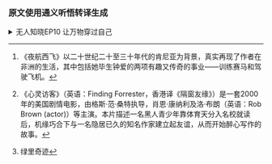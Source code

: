 ### 原文使用通义听悟转译生成

<details>
<summary>无人知晓EP10 让万物穿过自己</summary>
<p>

孟岩   01:16
我现在坐在奥马哈的房间里，然后又准备去体验一种生命中从来没有体验过的新的体验。我之前其实经常跟我的朋友们说，我好像是对不确定性容忍度非常高的人，或者说我特别期待那些预期之外的，完全是在我想象之外的那些体验，它给我非常多的刺激。其实我每次走进这个录音间的时候，我都特别兴奋，但是你知道让我兴奋的是什么吗？其实最让我兴奋的是我不知道发生什么，可能就像我现在一个人坐在这个录音间里面，我打算自己录一下无人知晓的第十期。我自己连标题都想好了，可能叫孟岩对话孟岩是吧？然后我也不知道我会不会卡壳，然后我也不知道这些自言自语会不会大家听起来特别奇怪，但可能就是这样的一些我完全不知道会发生什么的体验，会让我特别的兴奋。

孟岩   02:22
我进来的时候，其实我大概想了一想今天要聊些什么。比如说聊聊播客，然后聊聊这几期播客里面我们嘉宾可能涉及到的话题最多的也就是投资，然后也可能会去聊一聊我这一年，尤其是后半年以来，就是非常大的一个感悟。也许可以去聊聊这些东西，还可以聊聊可能今年对我影响比较大的几本书。

孟岩   02:51
那我们就从播客聊起，我先说为什么做播客会让我兴奋。其实就是刚才说的，我每次走进录音间的时候，其实我都不知道会发生什么。我举个例子，比如说我现在的一个伙伴英杰，她之前就是我录剪期的那一期的时候，他其实在我们内部会问了我一个问题。他说孟岩你最后念的那个夜航西飞[^1]的那段话特别流畅又特别有感情。你是不是拿着稿子念的？我告诉他不是。然后我当时还开了个玩笑，我说这就是才华。但其实我想说的是，那段话其实就是在那样的一个环境里面，他自然而然的从我的脑海中闪现，并且我把它说出来的。
[^1]: 《夜航西飞》以二十世纪二十至三十年代的肯尼亚为背景，真实再现了作者在非洲的生活，其中包括她毕生钟爱的两项有趣又传奇的事业——训练赛马和驾驶飞机。

孟岩   03:38
真的有时候会很奇怪，你让我现在再去说那样的一个东西，我可能我都做不到。你比如说你让我现在没有那个场了让我现在再去把那段话比较流畅的去说出来，我觉得是不可能的。偶尔当我去看我以前写的东西，或者说听一听我自己录的播客的时候，我都会有一种很奇怪的感觉。就是我会很奇怪，我说那些文字和包括是我录的吗？

孟岩   04:03
是我写的吗？有的时候我会觉得写的真好，或者说就像这句话说的不错。那我下一次能不能够再创造出同样的体验？我觉得创作给我一个非常大的感觉，就是我每次在写东西或者说在去录播课的时候，它都是一趟完全崭新的旅程。我不知道目的地在哪里，我也没有地图，但就是这种紧张和期待，它让我非常的享受。我记得我之前推荐给大家过一个电影，如果你喜欢创作，也许可以去看看这部电影，这部电影的名字叫做心灵访客[^2]，他讲的是一个普利策奖的一个得主，是一个非常有名的作家和一个黑人男孩的故事。他们俩互相化解了对方心里面的很多东西，同时她去教这个男孩怎么去写作。
[^2]:《心灵访客》（英语：Finding Forrester，香港译《隔窗友缘》）是一套2000年的美国剧情电影，由格斯·范·桑特执导，肖恩·康纳利及洛·布朗（英语：Rob Brown (actor)）等主演。本片描述一名黑人青少年靠体育天分入名校就读后，机缘巧合下与一名隐居已久的知名作家建立起友谊，从而开始醉心写作的故事。

孟岩   04:53
然后这个作家其实说了一句话，我非常的喜欢。他说The key to a woman's is an unexpected gift at an unexpected time。什么意思呢？其实就是说内容和给女士的这种惊喜一样，它都是在一个预期之外的时间去提供一个预期之外的惊喜。其实我刚才翻来覆去说了很半天，就是真正让我着迷的，或者说我认为内容好的东西究竟是什么？我想也许可以去聊一聊，或者说大家其实很感兴趣。我之前经常也有读者会问我说孟岩你是怎么录播课的？我其实也挺想跟大家去聊一聊。

孟岩   05:36
其实我录播客的时候，包括我写东西，包括我去准备一个演讲，这个过程其实都特别的像。我会先把自己非常高浓度的沉浸在一些信息里面。比如说一些我非常熟识的朋友还好，因为我对他们太过了解了，对吧？那如果是一些比如说我第一次见面或者说对他不那么了解的，比如说第八期的方丈，我可能会去读非常多他的专访，或者说他自己写的东西，或者说他的一些博客也好，他的一些直播也好。

孟岩   06:08
那为什么这么去做呢？其实我是希望用第一手的信息去了解他。这个过程其实就让我想到了我之前非常喜欢的一个作家。他在写说他说我是如何写作的，其实非常的简单，就是让我的心灵去吞噬一切，然后使出浑身的解数把它们涂在纸上。他特别强调的一点是你不要去分辨哪些是好的，哪些是坏的，或者说怎么样。而应该是让我们去毫无分别心的去看很多很多的东西，然后把它再输出出来。

孟岩   06:43
我会发现我去录播客的时候，其实也是这样的一个过程。我其实从来没有逐字稿，也没有具体的提纲。当然我会有一个大概的脑海里面大会有一个大概的想法。就像我今天录这个播客的时候，我肯定不能写逐字稿，对吧？我觉得那个其实就破坏了很多新奇感。我也没有提纲，但是我脑海中大概会有一个梗概。

孟岩   07:04
对我每次进录音间的时候，一般嘉宾就会去问我说，孟岩你准备怎么聊？大概会问哪些问题？你之前也没有把采访的提纲给我，然后我通常跟他们会说的话就是我说你要相信我，你要跟随我，我们俩面对面的眼对眼的做一次很好的聊天。我们专注到这场聊天里面去，最终我们就会产生一些不错的火花，然后也会产生出一期不错的播客出来。

孟岩   07:33
当然在这个过程中我也会管理自己了，这个管理是事前的。我自己有一个not doing list，然后我每次录播课之前我会自己去看一看。比如说不要总想着自己表达，不要想着自己的话是不是高级，对吧？不要去总想着展现自己。他回答这个问题的时候，不要想着你的下一个问题是什么。我会告诉我自己，我说真正重要的是什么？就是你真正的要对面对面去对谈的这个人产生好奇，要跟随你的内心，然后要去进入到那个flow里面去。

孟岩   08:08
我不知道大家有没有看过，对前一段应该有一个非常有名的电影叫沙丘。沙丘里面有一个镜头，就是那个直升机在那个沙尘暴里面，对吧？然后非常快的沙尘暴，然后那个男主角在试图在控制他的那个那个机器。但是最后其实真正启动的是go with the flow，就是你放下你自己，然后你跟随他进入到那个里面去。然后我录播客的过程其实也是这样，就是我觉得它是一场冒险，但是这个冒险你有非常大的收获，就是那些真正好的想法会出现在你的脑子里面，只要你允许他出现在你的脑子里面对。所以总结一下的话，我觉得就是可能相信自己，相信嘉宾，克服那些恐惧，然后纵身一跃，把自己扔到一场好的聊天里面去。

孟岩   09:02
我今年其实还看了一本书，是斯蒂芬金的写作这回事儿。他其实写了很多非常有名的一些恐怖的小说，比如说绿里奇迹[^3]，比如说肖申克的救赎，对吧？就是这些其实是他写的。他说当我创作的时候，其实我并没有一个计划，或者说之前并没有一个梗概。那我真正创作的时候是做什么呢？就是我把人物丢在那里，看看接下来会发生什么。他说好的东西是生长出来的，而不是计划出来的。我非常认同他的观点，我觉得好的内容也是生长出来的，而不是事前用提纲、用梗概来计划出来的。
[^3]:绿里奇迹

孟岩   09:44
我去年还是前年的时候，看过一个netflix出品的一个纪录片，就叫做the last dance。然后应该是讲公牛最后一年的记录的对，也是一个乔丹的纪录片。它里面其实乔丹在说说他说一个真正伟大的一个运动员，其实在场上你要跟随自己的内心，你场下要拼命的训练对吧？Practice make perfect, 就是你要拼命的训练，去让你的技术动作更好，然后提高你的投篮的准确率。但是当你一旦踏入到场上的那一个时刻起，你就要相信你自己，要跟随你的动作，要跟随你的内心，要去敢于去做出你应该去做出的动作。而不要去再想说我这个球应不应该传给我的队友，或者说这个球我去投篮会不会进。如果没有进的话，我的教练接下来会不会把我摁在板凳席上或者怎么样。

孟岩   10:43
另外一个非常伟大的一个篮球运动员。但是不好意思，我忘了他的名字了。他其实也在说这个过程。他说在篮球场上那些所谓的在状态的那些时间，其实就像是zen time，什么意思呢？就是他说所有的对方的，包括篮球运动都像慢动作一样展现在你的面前。

孟岩   11:04
原因是什么？原因是因为你脑海中不再去判断说这个球要往哪边去，然后我要拦下他，或者我要投篮或者怎么样。而是你允许自己打开自己，让这个比赛走到你自己的身体里面去。对我觉得它和我们去创造内容是一样的。说到这里面可能就回到了我自己认为的内容和创作者之间的关系的这样的一个问题。

孟岩   11:32
其实我一直不同意说内容是创作者创作出来的，我之前推荐过一本书，这本书叫做写出我心，然后它的作者是娜塔莉戈德堡，她说过一句话，她说当你写下的那些文字，其实并不是你，而是贯穿你全身的某个伟大的时刻，是你在趁着脑子清醒的时候写下的，并且捕捉下的那一个时刻。其实我非常非常喜欢他说的这句话。我上周在写一篇周报的时候，其实也引用了李安在十年一觉电影梦里面的一句话，他说创作者只是灵感的载体，是作品诞生的工具。

孟岩   12:12
我非常喜欢苏东坡，对吧？大家都可能读我的文章，可能都会知道，我特别喜欢他的那一句，一蓑烟雨任平生，也无风雨也无晴。但是你会想为什么他能够写下这篇文章，苏东坡少年得志，但是在中年他经历了乌台诗案，然后他被贬黄州，然后他泛舟江上，然后他去写下了前后诗批复。然后那一天他去郊区去看田，回来的时候碰到了一场大雨，雨旁边的人都打起了雨伞，但他信步向前去，走到了风雨里面去。那个时候他想到的其实是自己的人生际遇。我觉得就像哥德堡说的一样，就是在那个瞬间，那些伟大的东西穿过了苏东坡的身体，然后写下了非常有名的诗句。

孟岩   13:05
我觉得我们每个人在创作的时候，无论是播客，无论是写作也是一样。就像我现在在这个录音间里面，可能我的面前有这个麦克风，然后我的手边有一杯我刚才点的椰奶的咖啡，对吧？然后我坐在这里，我觉得是所有的东西透过我再表达出来，然后他们形成了一期我也不知道是什么效果的这样的播客。

孟岩   13:42
之前我有一个好朋友问过我一个问题，我的好朋友叫树泽，然后他对将来可以拉他来录一期播客。然后他问我说孟岩你的就是他说你经常有很多灵感，你的这些灵感是哪儿来的？我反问了他一个问题，我问他说，我说你觉得是哪儿来的？你觉得这些灵感是在你绞尽脑汁思考的时候来的，还是在你内心非常平静的时候，他不知道什么时候冒出来的？我不知道你们有没有想过这个问题。

孟岩   14:17
然后有另外一个有趣的事情，就是我们会发现其实我们洗澡的时候经常有灵感，对不对？就是大家经常包括我在即刻上，我记得它有一个小组叫做浴室迷思，对吧？类似的这样的名字其实背后表达的意思就是我们在洗澡的时候，通常能够有很多创造性的想法出来。为什么？其实答案非常简单，当然这是我个人的解读。我觉得就是因为在洗澡的时候，你是足够放松的，足够松弛的。

孟岩   14:48
我现在每天冥想，然后我冥想的时候用了一个APP，叫做ten percent。然后他的这个作者叫丹恩哈里斯，他写过一本书，叫做一个冥想者的觉知书。他其实在那本书里面，我记得他也讲了究竟什么是灵感产生的过程。他说灵感其实是你要非常努力，非常专注的去调查，去准备，然后提出问题。接下来要做的不是绞尽脑汁的思考，而是放手，然后去做一些别的事情。这些事情有可能是冥想，有可能是其他。他应该是让你去转移你的注意力，并且保持足够放松的过程。最终你的潜意识会开始工作，并且你真正的那些灵感或者那些好的主意会冒出来。

孟岩   15:37
说到这儿我就想到了我今年读的另外一本好书，那本书叫做贪婪的多巴胺，这本书其实也蛮推荐的，它里面其实讲了很多关于多巴胺，然后关于内啡肽，关于身体里面的各种激素对我们的影响。但是他正好也讲到了人的创造力是怎么产生的。我觉得他对创造力的这个总结的这个概念我也蛮喜欢。他说创造力其实是一种我们将看起来不相关的事物所关联起来的能力。

孟岩   16:07
这个非常有意思。它有一个基本的概念，就是我们其实每个人每天都在用我们自己的认知，在不断地对这个世界进行建模。然后再用这个内在的建模再去解释即将要发生的东西。为什么会这样呢？因为我们要节省我们的脑容量，对吧？

孟岩   16:25
比如说我们在前面过来了一个四四方方的一个带轮子的东西。我们第一次见的时候，第二次见的时候，我们会对它建模，我们就认为这个东西是个汽车。当我们第十次第一百次见的时候，可能我们就不会再去分析它了。我们的直觉就会告诉我们这是一个汽车，对吧？这就是建模带来的好处，它就是可以让我们去节省出来脑子去做其他的事情。但是这样也会带来一个问题，就是这些建模就像我们的手里的锤子一样，我们会用这些锤子去去解释所有的东西，对吧？或者说用这个当我们手里拿着这个锤子的时候，一切看起来都像是钉子。

孟岩   17:03
然后泰兰德托班里面这本书里面告诉我们说，他说其实真正的创造性思维是什么？就是说放弃或者说某种程度上忽略你对这个世界的建模，以全新的方式去看待世界。就是把一些毫不相关的一些东西把它放在一起，这些东西组合到一起可能就是创造性的东西，可能就是灵感，可能就是创意。

孟岩   17:27
还是回到我刚才非常喜欢的那个作者，就是第文金对吧？他在写作这回事儿里面，他其实有一段话我也很喜欢了。他说其实这个世界上没有什么点子仓库，没有什么好故事岛，没有什么地方是埋着所有的金子。那真正有的是什么呢？真正的好的主意，真正的好的灵感，真正好的创意，来自于两个看起来根本就完全搭不上关系的主意碰到了一起。然后在青天白日之下，它就产生出了非常有意思的新东西。

孟岩   18:03
这句话里面我觉得他所说的关键其实是第一是毫不相关。就是我们刚才说的，当你在不停地用你的脑子对世界建模的时候，你要意识到可能有的时候那些毫不相关的东西组合在一起突破了你的建模。它反而是在创造出来一些这个世界上本身没有的，但其实它很好的东西。第二个点，它就是说当这些好东西出来的时候，你要有能力允许他们出来，然后你要认出来。

孟岩   18:33
回到刚才就是最早树泽问我的那个问题，我会总结说非常重要的。其实一方面当然是你刚才说的就是能够去放弃你的建模，对吧？然后允许那些不相关的东西去放在一起。另外一个方面就是我经常说的，你要看足够多足够杂的好东西。另外一方面其实就是你要足够的松弛。

孟岩   18:55
我就记得我的冥想的那个APP，然后它里面有一个我非常喜欢的一个导师，叫做Joseph ghosting。然后他经常说的一句话就是relax but alert，就是你既放松然后又警觉。我喜欢的另外一本网球书，那本网球书叫英文名叫做the inner game of tennis，然后中文名应该叫做身心合一的奇迹力量。它里面有一个词叫做concentrate relax，你们品这几个词，然后我再举一个是谁呢？是我非常喜欢的一个美国的大学的一个篮球教练，他叫应该叫装雾灯，就是约翰伍登。然后他写过一句话，我原来还把这句话放到了我之前的公司的墙上，叫做be quick but not hurry。他们描述的其实都是一种状态，就是这个人既专注又松弛，或者说又放松。这样的话才能够允许这些非常有创造性的，或者说这些灵感从自己的脑海中冒出来，然后我们允许他出现在这个世界上。

孟岩   20:03
就说到这儿，我就想说一个我在公司里面其实经常被大家吐槽的，就是说梦魇老去说直觉这两个字。那直觉对应的是什么呢？可能对应的是数据化的决策，对吧？那他还可能对应的是逻辑化的决策。我其实也想借今天的这个机会说一说，当我去说直觉的时候，其实我想表达什么。

孟岩   20:28
我有挺长的时间的一个明显的一个经验，我觉得时间长了之后，我会发现说，当我们的谈到人的意识的时候，我觉得有两种。第一种就是这个人的意识里面，它充满了逻辑和思考。逻辑和思考的意思是什么呢？就是用我们已知的那些知识，把它们组织为复杂的一个思维模式，并且去得出一个逻辑性的这样的一个解决方案。与之相对应的就是直觉性的那直觉的意思是什么？就是以你的直觉或者说你的灵感为动力，然后去让你的身体、让你的内心、让你的感受给到你一个答案。

孟岩   21:12
比如说我在第九期和黄海录音的时候，我们多次举到了比如说星巴克之前的舒尔茨，他做非常多那些决策的例子。那些决策可能没有办法是从短期的我们能够得到的信息，用逻辑性的方式去推出的。但是他的身体就告诉他现在应该这么去做。比如说我应该砍掉5%的销售额的三明治，就是因为我觉得这个店里面的咖啡味儿不够浓了。但是我没有办法用逻辑性告诉你说这个咖啡味更浓的话，他会对这个公司长远以来在人的心里面留下什么样的印象。我没有办法用逻辑性的数据推理去告诉你，但是直觉告诉你这是一个正确的决定。

孟岩   21:55
说回来我会觉得说无论是直觉也好，无论是逻辑也好，它只是我们每个人的不同的一个出口。不是一个非此即彼，也不是一个孰高孰低的这样的一个比较。其实更重要的是说，我们需要把自己变得足够好，就是你的内心需要变得足够的丰盈。这样的话才能够根据自己的逻辑思考，或者说根据自己的直觉来给出答案。稍微想补充的一点就是直觉的这种方式，相信自己的身体，相信自己的内心，他可能能够帮助我们去弥补在我们信息不足或者说逻辑推演。其实我们是站在一个非常小的角落，用非常小的模型再去推演的时候，我们可能会缺失的东西。不好意思，可能扯得有点远了。然后对一个人录可能就会是这样，我现在属于完全发散的这样的一个状态。

孟岩   22:51
之前大家去问我关于博客的问题的时候，经常还会问到的一个问题就是BGM对吧？就是我的我的音乐。我先回答第一个问题，比如说经常会有人问说梦妍，你的也不是问了就非常直接的建议甚至是批评说一个播客前奏稿这么长，让不让人去听？对，然后我会非常直接的告诉他说，这是我希望的一个表达方式，你可以不听。

孟岩   23:20
那我想说的是什么呢？就是其实我之前的剪辑师，他经常也会非常善意的帮助我去把我的前奏的音乐会剪辑掉一部分。其实我也能明白，他想做的是想去节省一些听众的时间。

孟岩   23:38
我其实没有办法用逻辑性的，你看绕回来了是吧？所以说的还是有用的。我其实没有办法用逻辑性的推理方式告诉你说我为什么要这样去做。我觉得它可能就是我的一些非常奇怪的坚持。我觉得我们现在的这个世界，仿佛我们每个人要把自己的每一秒都填满。我放如此长的一个前奏的一个PGM，它甚至没有删减，我觉得就好像显得有些特别的浪费时间，特别的不合时宜，对吧？我挺喜欢瓦尔登湖的作者梭罗，然后他曾经说过的一句话，我也经常会问我这句话就是他说生命并不长，不要再赶时间了。对，所以至少在我自己的博客里面，我还是希望去表达我想表达的东西，反正这块地方是我来做主，对吧？

孟岩   24:44
然后再说说每期播客最后的片尾的那个BGM，其实跟我去准备整个播客的内容非常的像。我大概会在每期播客录完的时候。我自己会给自己2个小时甚至更长的时间，甚至3个小时的时间，我把自己扔在那个曲库里面。我会带上耳机，然后隔绝一切的信息，然后沉浸在当天聊天的那个嘉宾和我们当天聊天的那个信息的那个氛围里面。然后让自己去感受，让我的身体告诉我可能哪个BGM是好听的。

孟岩   25:26
通常来说每一期播客的结尾的BGM，我会听几十首到上百首，然后找到非常有感觉的，然后我会把它发给我们的剪辑师，我自己其实还是蛮喜欢的，可能这跟我自己对一期播客的理解也有关系。我觉得一期播客它不只包括内容，片尾的这个BGM也是内容的一个非常重要的一个组成部分。对，就像今天的博客，其实在没有路的时候，其实我自己内心就大概有了一个旋律。我会根据那个旋律或者说根据那个感受，去找一个我认为最符合当下的这样的一首音乐，然后来配到博客的结尾。我说了这么多，其实我想表达什么呢？我其实只是想借助做博客这个话题来表达我对创作或者说创造这个词的感受。我觉得当我们去写东西也好，当我们去做博客也好，当我们去做产品也好，当我们去创造很多这个世界上本来没有的东西的时候，我会用一个词来总结，就是其实这个过程是让灵感穿过我们自己的过程。

孟岩   26:45
什么意思呢？我想说的是，我们应该让自己去消失，我们应该让写作来完成写作，让播客来完成播客，让产品来完成产品。当我们做这些事情的时候，其实我只是在记录涓涓流过我自己身体的那些思绪。就像我在上一周的周报，我说当我们去创作的时候，其实我们是万事万物的一部分。并不是我在写作，也并不是我在录播课。只是我允许当时的那些环境。也许现在就是这个屋子里面非常温暖的灯光，非常舒适的环境，非常暖和的温度，非常可口的咖啡。也许就是这些东西，结合我脑海里面的一些乱七八糟的东西，透过我自己，我能做的就是冒险，就是放手，就是相信，然后让这些灵感穿过我自己，然后就变成一期博客。

孟岩   28:01
接下来就想聊聊点什么呢？聊点儿。对，你看一个人录播课和两个人录播课还是不太一样。因为两个人录播课的时候就像聊天，他毕竟两个人会互相的参与，不会冷场，对吧？一个人我设想着自己就是梦妍，问梦魇很多问题，但会发现好像还是不太一样。

孟岩   28:25
接下来就聊聊我今年可能对我影响非常大的两本书。其实很多书都很好了，我也都推荐给过大家，对吧？我也不停的在说，比如说写作这回事儿，比如说男孩、鼹鼠、狐狸和马，比如说你应该找个人聊聊，对吧？这些书都非常好。但是我想提另外两本书，可能我在我的公众号里面也没有写过。这两本书都是迈克尔辛格的书，应该都是非常老的书。其中一本书叫做沉浮实验，对吧？大家应该经常能够在各个地方看到这本书的书评或者推荐。

孟岩   28:57
然后另外一本书是刚刚出管的，叫做清醒的活。但是这个清醒的活其实不是新书，也是迈克尔辛格其实在很早之前写的书。但是我们之前引进的时候，那会儿翻译的一个题目叫做不羁的灵魂，大概是那个题目。我觉得无论是不接的灵魂还是清醒的活，都不能算是太好的翻译。但是不要因为这个名字阻碍了你去接触一个美好的东西。

孟岩   29:22
这两本书里面其实告诉我们的东西都非常的简单。你看刚才我在讲播客那个过程，我觉得无论是我在踏进这个屋子之前，我在想说，这期播客会录成什么样？然后听众听着会不会很好啊，然后甚至是会不会上首页，对吧？就是类似的这些其实都是我们内心的一些声音。

孟岩   29:44
这两本书其实都告诉了我们非常简单的一个事实，就是我们内部的这些声音，其实是因为我们每个人在内部用我们自己的认知，用我们自己的情感去重构了外部世界。然后我们住到了我们内心的这个房子里面，所以我们会有非常多的声音，非常多的期待，非常多的恐惧，非常多的不安，非常多的纠结。那我们真正应该做的，其实是退后一步去看到这些声音。可能如果熟悉冥想，熟悉正面的朋友对这个应该不会陌生。但是我觉得他的第二个概念，就是我接下来要想和你聊的，我觉得对我来说非常有启发性。

孟岩   30:26
是哪两个字呢？就是房子，首先是认知的房子，什么叫认知的房子呢？是我们每个人居住的这个世界或者说宇宙，它其实是流动的，是连续的对吧？就像刚才我其实在讲贪婪多巴胺的时候可能讲到了就是我们为了在节省我们的脑容量，或者说我们为了去理解这个世界的时候，我们会抽取它的切面来建立模型，来对这个世界进行解释。那这个模型其实就是我们所谓的认知。

孟岩   30:59
我们不妨就做一个非常简单的一个总结，就是这个房子叫做认知的房子。我们把一个连续的世界，它拆成了多个思维的这样的一个片段，对吧？然后我们把本来我们根本就无法掌控的这个宇宙，变成了我们似乎能够掌控的一个的认知。就是假设我们心里有很多的房子，然后再用这些去解释世界。

孟岩   31:26
这个概念非常有意思的一点就是他把一个无限存在的这样的一个宇宙，变成了我们仿佛有掌控感的这样的一个有限的存在。然后我们把不符合我们这些房子或者说这些认知的东西，我们把它贴上了一些标签。这个不对，这样不行或者那样不好。我们好像就是计算好了很多东西，我们去解释过去所有发生的东西，然后我们甚至去预测未来该怎样发展。如果这件事情如我们所料，我们就很开心，我们也得到了，就是觉得验证了我们的认知，对吧？如果他不是，然后我们就会觉得哪出现了问题。

孟岩   32:08
你看其实他的这个讲法和我刚才描述的贪婪的多巴胺里面，从科学的角度去讲，我们内心对这个世界的建模其实是一样的，对吧？OK这是迈克尔辛格讲的第一个房子，我姑且把它叫做说认知的房子。我在讲第二个房子，这个房子可能叫做我给大家起个名字，叫做情感的房子。什么意思呢？我其实在之前和剪7的博客里面我聊过这个，但可能今天我想把它说得更深一点。

孟岩   32:41
就是当我们每个人来到这个世界的时候，可能我们内心是非常的透明的。但是当我们每天在生活的时候，我们可能会经历各种各样的事情。然后这些事情可能就会在我们身体里面形成一个房子。然后当我们在经历更多事情的时候，可能就会被阻塞住。

孟岩   33:01
这个概念可能稍微有点复杂，我不妨用一个例子来解释一下。就好像是当我们开车的时候，我们可能能够看到路边有有树、有建筑，然后有对面来的汽车，然后有前面的交警，对吧？然后这些其实都不会在我们的内心留下印象。它通过我们的视网膜到了我们的内心中，然后我们马上就把它释放掉了，对不对？

孟岩   33:24
就是你可以允许这些东西穿过你，但是突然间前面有一个广告牌，这个广告牌上可能那个饮料是你的，假设是个饮料，那个饮料是你的。比如说之前会引起你不好的一些记忆，如果有这样的一个东西的时候，你的思维突然就被卡在那儿了。那接下来过了那个广告牌之后，你继续去经历的对面的车，旁边的建筑和树，以及再继续看到的警察，可能你都看不到了。原因是什么呢？原因就是你的内心被那个广告牌上的饮料和那个饮料背后的让你引起你不悦的那些经历所卡住了。

孟岩   34:14
我觉得我特别喜欢这个例子，他让我明白了，就是当我比如说我在录这期播客的时候，就像我刚才说的，如果我去我的思维被很多东西卡住的话，比如说下一个问题是什么？然后我的表现好不好，然后我的伙伴们现在在干什么？公司现在的情况怎么样？如果被这些卡住的话，现在发生的那一切真正精彩的对话，或者说即使是我一个人，那些思维的流动可能就会被卡住。就没有办法让我去体验，也没有办法让我去吸收，我也没有办法去做出更好的回应。所以我就会觉得说，其实每时每刻的时候，我觉得各种体验都在不停的在进入我们的身体，让我们去学习和成长。然后有的人可能能够允许各种各样的体验去穿过它，就像刚才我说的，看到那个广告牌之前，但是可能有的人他在生活中受到了各种各样的伤害，在内心中建立了非常多情感的房子，一个房子、两个房子，甚至更多的高楼大厦，甚至任何事情或者说非常多的事情去穿过它的时候都会被阻塞住。那他就会是一个很忧郁或者说很大的这样的一个状态。

孟岩   35:39
我自己其实想了想我最近半年可能经常跟大家说的一句话，也是我说我们每个人要相信自己的身体，相信自己的内心，然后相信自己的感受。我觉得这些东西会告诉我们很多。比如说当我不想去录播课的时候，早上不想起床，然后闹钟响的时候，我一遍一遍按下去的时候。比如说今天可能下午五点有个会，但是可能从三点我脑子里面一想到那个会，别的东西我就做不进去了的时候，她其实都告诉我们我们的内心可能有一些房子，这些房子被阻塞住了。这些房子就是由我们的过往的经历，或者说我们所有的思想和情感，然后他们所组成的。

孟岩   36:27
那该怎么办呢？我特别喜欢迈克尔辛格说的两个字，这两个字叫做在场。当然这个很难了，我觉得它是一个非常完美的状态。但是我们不妨去看看那个完美的状态是什么样子的对吧？他说你不妨去把自己当成一个在场经历这些事情的状态，就是你进一步把生活推开，我不要这个，我不要那个，然后也不把那些没有发生的你希望的生活拉向你自己。就是我一定要这样，我一定要那样，而是简简单单的在场，然后去目睹，去经历，然后在你的内心不断的去拥有，并且拆掉并且重建这些内心的房子。无论是认知的房子，还是刚才说的那些情感的房子。

孟岩   37:21
我有时候就在想，但是这句话说起来可能有点神叨叨的，大家又会担心我出家了。如果我们每天都能够处在这样的一种在场的状态，在我们每个人每天随着地球旋转在这个浩瀚的太空的时候，我们允许所有发生的事情穿过我们自己。我们信赖我们的身体，然后我们信赖我们的心灵，然后我们不断的变得更好，给出我们的反应。而我们仅仅要做的，其实就是在场既不推开，也不把我们没有发生的事情拉回到我们身边来。对，说回来就是我其实还是蛮推荐大家去看看这两本书的这两本书有点像我当时读到能断金刚，或者说读到罗伯特赖特的那个为什么佛学是真实的，然后他给我的那个触动，有机会的话可以和大家再去讲一讲。

孟岩   38:19
你看我刚才说到那个认知的房子的时候，我突然就有一个想法。你比如说我们之前录了大概九期播客，这97博客里面或多或少都和投资有关，对吧？然后我们也经常说投资是认知的变现。如果用刚才的就是迈克尔辛格的那个认知的房子的这个比喻的话，我们来试一下，看看可不可以去解释这件事情。第一期应该是南天老师他的，如果说有这个认知的房子里面一定有规模效应，一定有把手弄脏，对吧？一定有不断进化。你会发现说这些词其实基本上是他建模的去理解这个世界的非常重要的一些方式。

孟岩   39:09
我记得我和方丈在录第八期的播客的时候，他说了一句话，一个人他最终认识这个世界的方式，也就是我们所说的他的世界观，对吧？最终会反映到这个人所有的行为上去。不只是他投资，也包括他创业，也包括他生活。

孟岩   39:26
男老师其实我觉得他生活上也是这样，比如说她每周会去给大家在B站上直播，对吧？甚至有一天晚上应该直播lululemon那一期，是从七点直播到了12点，这个太疯狂了。然后再说规模效应，他经常跟我说，他在公司里面开会的时候，可能会跟大家说我能跟十个人一起开会，我就不要跟两个人一起开会，因为那样的话具有规模效应。Anyway, 我想说回来的就是你会发现这些认知的房子其实会去决定他做事情的很多很多的方面。第二期的嘉宾应该是嘉禾老师，嘉禾老师的认知的房子是什么呢？就是世界不可预测，对吧？我们俩在节目里面如果你去回听的话，你也可以知道这个房子是怎么来的这跟他当时孤注一掷，或者说去报了那个大学，然后把它淘汰出中国整个的教育系统有非常深刻的关系。所以他就知道了他要用各种各样的方式来保证自己在这个充满不确定性的，你根本就没有办法知道发生什么的这个事件上去去存活下来。

孟岩   40:33
还有一个就是他其实在入行了以后，在07年他见证了非常多好的公司。所谓的好的公司，也确实是不错的公司，股价跌掉80%甚至90%的情况。所以这些经历其实在他心目中也建立了一些房子。所以他的解决方案就是他会用分散，会用低估来去保护自己。你会发现说他的生活上其实也是这样。

孟岩   41:01
比如说他经常会劝我说，莫言你不要骑电动车，对吧？他的节目里面我记得也说过，他会统计电动车的这样的一个致死的概率。不只是电动车了，他会做非常多的概率分析，还有各种各样东西去保护自己生活的方方面面。对，就很有意思。

孟岩   41:20
另外一个对我想说的可能比如说是肖雨，然后你会发现他说学投资很重要，对不对？但是你的心和这个企业的连接也很重要，你应该找到那些能够让自己非常舒服的喜爱的公司，在自己和他长期的关系中去舒展，去完善自己。当然我不是说别的不重要，但是我只是说他会觉得这一点其实非常重要。就是你和这个公司的关系是非常良好的，或者说你和这个投资标的的关系是非常良好的。你会发现这个也不只是影响他对公司，他对他自己身边的朋友，他对信息的筛选可能也是这样子的。第六期的曹明常老师，他早期是做债券研究，包括0607年他也是作为中国基金行业最早的从业者，经历了整个市场的一个大跌，然后让他对市场产生了深深的敬畏，也对买入的价格有了更高的这样的一个要求。

孟岩   42:19
另外的比如说方丈，我在跟方丈聊天的时候，你会意识到说方丈的世界观的底层就是那句话了。就是在更长的时间维度面前，再聪明的人也是个傻瓜。所以这个认知的房子会决定他怎么去做内容，然后怎么去做整个雪球的社区的治理。包括影响他怎么去投资，怎么去创业。我跟海燕聊天的时候会发现她是一个非常乐观的人。他说这个世界上一定有非常多的问题，但是如果你陷入到那些问题的细节里面去，你就不要去投资了，对吧？所以你会发现他的这些认知的房子，他会决定他早期怎样在那些充满不确定的时候他去扣动扳机。然后那些企业的估值更多是未实现价值的时候，他怎样通过和人的访谈，去透过那些对面的那些人的眼睛，去找到真正的值得相信或者有价值的东西，这是他的认知的房子带给他的东西。

孟岩   43:22
然后第九期我在和黄海老师聊天的时候，他说中国有太多的企业旨在提升效率。他希望寻找希望，参与到那些能够旨在提升人们美好体验的那些商业公司里面去，并且参与到这个创业的过程中去。你看这是他自己的一个认知的房子。邓导老师我非常喜欢他的那句话了。他说投资写作、网球都是一面镜子，最终其实照出了我们真实的自己。他用写作用网球的方式去理解投资。然后我认识剪七其实也蛮多年，前期的slogan叫做理财更简单，人生更自由。这样的世界观决定了他决定选择非常简单的用五只基金做好大类资产配置，然后不去做任何其他的这样的当然会做有些再平衡了，就是用这样简单的投资策略的这样的一个极简投资。

孟岩   44:21
说了这么多，我想说的是我觉得他们都在用自己内心的房子来筛选信息，来选择自己的投资方式。然后来选择具体的一个标的的公司。你看无论是信息也好，这些公司也好，包括交易所每天给出的不同公司的这些报价也好，各种各样的信息。就像万事万物穿过我的这九位朋友一样，他们会做出不同的选择，对吧？也许男老师喜欢的公司方丈不喜欢，也许肖宇认为的投资方式嘉禾并不认可，但是没有关系，这就是他们的房子给出的一个选择，最终他们也会因为这些选择去收获不同的结果。这其实就是有知有行一直在说的，就是投资是认知的变现的一个根本的道理。我发现还是可以的。回到我刚才那句话，啰嗦一句就是勇敢的把自己扔到一个环境里面去，闭上眼去跳下去，你会发现真的有很多创意去冒出来。

孟岩   45:25
我刚才脑海里面突然想到了我之前读的一本书，我刚才也已经说过了，对吧？就是推荐过的叫the inner gift of tennis，就是身心合一的奇迹力量。然后这本书里面其实讲了我们怎么去运用我们的身体和心灵去打网球，有点神叨叨了。但是我还是推荐你去读一读。我今年自己其实花了非常多的时间去重新学习网球。其实我打网球已经十多年了，但从来没有找过教练。

孟岩   45:52
可能这一个月我找教练的时间是我10年前的十倍，就整个这十年间的十倍，非常有意思。如果你问我为什么的话，我觉得网球是一个特别好的去磨练我的内心的这样的一个机会。我尽量解释一下，希望就是不打网球的你也能感受到。

孟岩   46:14
当我的教练也好，然后我的球伴也好，从对面打过来一个球的时候，我要做哪些事儿呢？首先我要盯着他的球拍，就是发现他已经把球击出来了。然后我要跑到那个球落点的那个位置附近，然后我要用我的左手去瞄一下那个球，我要把我的右手去做引拍，然后我要去蹬腿，然后转体，然后去把那个球踢出去，最后再把这个手随挥回来，最终跑回到我应该去等球的那样的一个位置。

孟岩   46:53
我基本上描述了一个完整的流程，我问了我教练的一个问题，我说我发现你为什么打球这么好看？我自己就通常会出现，我如果盯着我教练的那个球，我就会发现我忘了我跑步的步伐。当我注意了我脚下的步伐的时候，我左手可能就忘了瞄球。当我把注意力放在左手去瞄球的时候，我可能引爆就过低了。当我脑海里面不停的告诉我引拍要高一点的时候，可能我击球的时候那一瞬间我的手就弯了当我注意到我的随灰的时候，可能我接下来跑回来的时候的步伐又乱了。总之当我不停的在思考，告诉我自己应该怎么怎么做的时候，我发现那个动作就特别的不流畅。我就问我的教练你一个问题，我说你为什么看起来非常漂亮，而且那个球打出去又有速度，然后又有旋转，然后又有深度。然后他的回答特别有意思，他说我看你投资好像也是这样，对吧？

孟岩   47:49
我觉得是一个非常有意思的回答。我的好朋友肖雨，他的一个好朋友叫商议，然后商议的小朋友叫商竣诚Jerry？然后他也是世界青少年的一个网球排名第一，他就记录了他们有一次的对话。

孟岩   48:07
大概的意思是说击球的时候非常重要的其实是时机。球拍接触球的时候可能只有零点几秒的一个时间。如果在零点几秒那个时间里面，你特别脑海里面想的都是我要拿分或者说我的动作的话，然后你的身体就会僵硬，你的整个的动作就会失去流畅度。然后在那个短暂的瞬间，可能这个击球就效果不好，要么就下网了，要么就飞了。

孟岩   48:35
但是如果我们换一个思考的方式，就是当这个好的时机出现的时候，如果你能够在正确的时间出现，在正确的位置上，允许你的自己的身体做出正确的动作。那么最终的那个制成分或者说那个好球可能就发生了。你会发现这跟我们前面说的做出好内容，或者说我看到的这些些好的投资人，他们在做投资的时候都是一样的，对吧？就是我们平时做的可能是要去见那些认知的房子或者怎么样。但是真正的当我们去到了场上的时候，我们应该去相信自己，让身体去工作，而不是要用脑子去指挥。我们左手要盯球，右手的引拍要高一些，然后随的时候要贴近耳朵。其实不是这样的，当然这很难了。

孟岩   49:26
直到现在我今天中午又去自己去训练了一下，我还是做不到。但我很有兴趣用网球继续去帮助我，去认识我的身体，然后去相信我的内心吧。我又想到了一个有趣的话题，就是我的博客很多名字里面其实都有自己两个字。其实录完前四期的时候，当我们把第四期的名字写好都发出去的时候，我自己才非常惊讶的意识到，就是播客的每个名字里面都有自己两个字，它并不是一个故意的过程。然后有一个听众还特别有意思，它是一个强迫症。

孟岩   50:07
当第七期就是我和海燕的别在燃烧自己播出去之后，他给我发了一个截图。他把第六期投资收益是投资经理和基民共同创造了，改成了投资收益是基金经理和自己共同创造的。然后把我和简七的那一期的标题，本来叫做说每个人都在经历一场别人一无所知的战争。然后他把这期标题改成了每个人都在经历一场只有自己知道的战争。然后他说这样的话，强迫症就感觉到很开心。因为所有的77当时是77，七七的标题里面都有自己了，我觉得是一个非常有意思的花絮了。但我其实自己问过自己一个问题，就是为什么会有这么多的自己？

孟岩   50:54
我今年非常喜欢的一本书叫做男孩鼹鼠、狐狸和马。它里面有一句话我印象特别深。因为我把它放到了我的ipad的那个屏保上，所以我每天打开ipad的时候都能看到。他说我们只能看见外面，但几乎所有的事情都发生在我们的内心。我就觉得她说得特别的好。

孟岩   51:28
我们每个人从一出生，我们睁开眼睛的时候，其实我们就能够看到外面的世界，对吧？我看到我对面的同事，我看到今天的天气很蓝，我看到了怎么样。但其实我们可以看到所有的外面的世界，但是却看不到我们的自己。我们只有在与别人的关系里面，在和这个世界的接触里面，我们开心、我们难过、我们受伤、我们痛苦。

孟岩   51:54
在这个过程中，我们被一个什么样的东西弹了回来，我们才能看到自己的模样。原来这就是我自己。回过头来就是我会明白为什么我做的这些博客，包括我自己写的文章里面，其实我很多东西都和向内求和自己有关。因为我觉得我们在这个世界上非常短暂的一生里面，其实非常重要的一个课题，就是知自己做自己，知道自己是谁，把自己变得更好，然后去百分之百的把自己去表达出来。我突然想到在迈克尔辛格的那两本书里面，他其实也讲到了什么是自己。

孟岩   52:38
我们每个人或者说自己其实不是外部世界里面的任何事物，对吧？然后我们也不是我们经历的那些情感，那些事情和那些情感，只是经过我们刚才我们已经说过了，我们只是在场那些东西经过我们我们并不是把那些记忆拉扯到一起，然后那些东西就形成了自己而已。我们只是经历那些东西的人，但是就是在这个过程中，我们每个人变得不一样。

孟岩   53:11
我今天坐到这儿的时候，应该离我自己被离开前面大概有将近两年的时间了。理论上来说，按照我当时和那个公司的约定，就是我已经不受约束。我可以去说些什么，或者说去描述一些当时发生的事情，或者说去讲一讲我经历了什么，遭受了什么。直到进这个屋子之前，其实我自己脑海里面也没有一个答案。我不知道我会说什么。但是可能我今天讲了这么多东西之后，我坐在这儿我好像突然有了一个答案，这个答案是什么呢？不好意思，对，嗯，这个答案可能就是两个字，算了。

孟岩   54:14
我记得我以前读过一本书。然后那本书里面。他大概教给了我一个方法，我当时还去对还去还去验证了这个方法。这个方法是什么呢？他说当你遇到一个难关，或者说有人要去找你麻烦的时候，你可以把这个人想象成一个能够预知未来的人。这个能够预知未来的人其实是爱你的，他希望你成就不凡。那为了达到这个愿望呢，他就得把你朝另外一个方向推，不是你现在行进的方向，而是一个你可能非常非常不认同的方向去推。他说你不要去抵抗和痛苦，相反你应该敞开心扉，你应该勇敢的去迈向新的方向，并且试图去发现其实爱你的人想要引导你的新路是什么。

孟岩   55:15
这句话听起来很多人会觉得鸡汤。作为一个经过了大家心目中说梦魇，经过了很多不太好的事情的人我可以告诉你说，我觉得他不是鸡汤。有两个冥想相关的APP，其中一个是0 percent，然后另外一个APP叫has space。然后这个hasbrook创始人叫andy，然后他写过一本书叫做十分钟冥想。我记得他在那个十分钟冥想里面曾经给大家讲过他自己的一个故事。因为他是做冥想的这个相关的创业，所以他认识非常多，经历了很多负面情感的这样的人。他说他问过很多这些人的问题，就是你愿不愿意把那些所谓的负面情感的那些事情从你的生命中除去。或者说如果有机会去重来一遍的话，你愿不愿意去规避掉那些事情？然后这段也是我印象很深的了。

孟岩   56:10
安迪说大部分人的回答是，如果人生中不是因为那些特别难熬的时期，或者说那些特别痛苦的经历，我们就不可能取得我们目前的成就。如果真的能够有回到过去的机会，能够去改变那些经历的话，可能我们也不愿意去改变。就像我刚才说的，我们人从小到大不断的去建那些房子，但是这些房子比起这个世界，比起这个宇宙真正的那些我们姑且叫它真理的话，实在是太微不足道了。我们个人的好恶根本就没有办法去判断很多发生在我们身上的事情究竟对我们来说意味着什么。随着时光慢慢的流逝，可能洞察力不断的增强，我们才能用更新的眼光来看待发生在我们身上的那些事情。所以我为什么说它不是鸡汤？

孟岩   57:07
就是如果你要问我，如果andy要问我同样的这个问题的话，我的答案跟他从这些人身上得到的答案是一模一样的。尽管两年前发生的事情已经过去了两年，我可以告诉你我心里面留下的阴影的那些房子还在。当我在朋友圈里面，当我在新闻里面看到前面两个字，我依然会难过，我依然会可能短暂的去卡住它，会影响我去让接下来发生的事情去穿过。但如果给我一个机会能够回到过去，去改变那些经历的话，我可以非常明确的，非常坚定的告诉你说我不愿意。对，就是我为什么不愿意？其实因为我通过这两年我知道了这些经历是为了要引导我去做些什么，或者说去明白对我来说真正有价值的是什么。

孟岩   57:59
如果我还在原来那个轨道上，也许我不会做博客，对吧？也许我们的内容不是现在这样子的，也许我们没有办法在暂时没有交易的情况下去做非常多的尝试。也许我爷爷没有现在的这样的团队，我觉得更重要的是现在的每一天我都过得非常充实。我可以按照我自己的想法，去百分之百的把我想做的东西去将心注入到我的公司、我的产品和我的伙伴中去。对我非常感恩。

孟岩   58:26
还是那句话，就是我觉得未来是无人知晓的，我们每个人的好恶和我们心里面的那些房子，根本参透不了生活究竟想要告诉我什么东西。所以我会非常真诚的去说，我感谢那些推我一把的人们。这就让我想起了，忘了是哪部电影，我还挺喜欢的。它里面有一句台词，他说你的每一段经历其实都是为了你的下一步做好了铺垫，只是你不知道下一步是怎么回事儿，大概是这样。

孟岩   59:03
说到这儿，我就想起了前面推荐的迈克尔辛格的另外一本书，叫做沉浮实验。有时候我经常会想，其实他这本书里面也在说了，就是你们知道有多少颗恒星吗？我查了查可能有1万亿颗恒星，整个宇宙大概有140亿年的历史。也就是说在这么广阔的空间，在这么漫长的历史里面，其实无论有没有你，无论有没有我，生活都是存在的。我们只是非常有幸的看到了，并且用极其有限的方式参与到了整个宇宙极其有限的或者说极其微小的一个部分。每当我想到这个事情的时候，我就会发现说，当我急着向生活或者说去要那些我期待的东西的时候，其实我就错过了我真正经历的这非常微小的一个部分。但如果你让我现在去回看我以前的那些生活，无论是爆仓，无论是被赶出自己的公司，我想说这每一段经历其实都是不同的，它也都是值得拥有的，它也都是有它独特的意义的。

孟岩   01:00:17
我特别喜欢这个博客的名字，就是无人知晓这四个字。当我第一次看到这四个字的时候，我就知道它会是一个非常棒的名字。因为我越来越意识到，我们每个人对生命将我置于何处其实一无所知。原来我总以为我知道什么是对我好的。我内心的那些房子告诉我们生活应该是这样的那解释了过去，同事告诉我未来应该怎么样。但是当我经历的事情更多，我会发现说生命其实比我自己更清楚生命这两个字。我现在就特别喜欢迈克尔辛格所说的沉浮的这两个字。千万不要误会，就是这两个字绝对不是佛系，我不喜欢佛系这个词，它更不是躺平，我讨厌躺平的这两个字。

孟岩   01:01:15
沉浮这两个字其实是说是我愿意放手，我愿意孤注一掷，我愿意让生命来掌控我生命中的很多东西。它并不是说我去什么都不干了，或者说我消极的接受很多东西。而是说他让我们明白，就是我每个人的个人好恶和认知，根本不明白非常多的事情是怎么去参与的。我们内心的那些房子，无论是认知的还房子，还是情感的房子，它都太微不足道了。但是我愿意去不断的去重建，去把这些房子建得更大，然后去理解这个世界。同时我也愿意付出我的全部的力量，然后我勇敢的跟随我眼前那些看不见的路，去走向充满迷雾的未知。就是我允许万事万物穿过我自己。最后说点什么呢？当这期播客播出的时候，当你听到它的时候，我想应该是在2022年的新年。我想引用一句我非常喜欢的新年贺词，这应该是我最喜欢的没有之一了，叫做愿新年的阳光打在你的脸上。

孟岩   01:02:30
我在所有的社交媒体，包括微信，包括微博即刻，包括有知有行类似的这些上面，我的头像都是一个我的侧面照。然后那个侧面照是在北京的机场，当下午大概五点多的一个阳光打到我的脸上的时候那样的一张照片。然后我每年也会保留一个习惯，就是新年的第一天我一定要去，当然阴天除外。没办法了，我一定要走到街上去去让那个新年的阳光去打到我的脸上。对我非常喜欢这句话吧，然后我也非常喜欢那个阳光打在脸上，温暖从心里去去升起的那种感觉。如果想说点什么的话，那可能就是未来无人知晓。我们每个人可能都不知道会发生什么，但是我愿意放手，我也愿意纵身一跃，我愿意去冒险，我愿意去相信我自己的身体，然后相信自己的心，然后我愿意去在场，我愿意去体验，我愿意去经历，我愿意去把自己变得更加的丰盈，然后专注，然后放松。最后就是允许万事万物穿过自己，然后穿过我内心的那些不断毁掉、不断重建的那些房子，最终让他们都穿过自己，大概就是这些。

孟岩   01:04:07
所以最后还是把这句新年祝词送给你，愿新年的阳光打在你的脸上，然后也愿你拥有对生活无限的热情、勇气与平静。这应该就是无人知晓第一季的最后一期了，然后我打算录完之后就去做些别的事情。那第二期什么时候来呢？可能我也不知道，也许是一周，也许是一个月，也许是一年，也许明天我就特别开心的又去录了，对吧？谁知道呢？对，我们就第二季再见吧，拜拜。

</p>
</details>